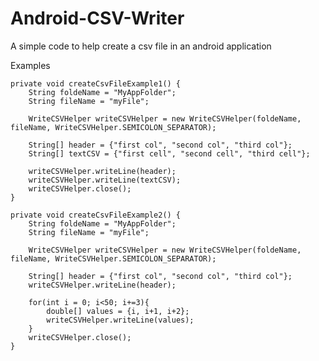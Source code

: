 # Android-CSV-Writer
A simple code to help create a csv file in an android application


Examples

    private void createCsvFileExample1() {
        String foldeName = "MyAppFolder";
        String fileName = "myFile";

        WriteCSVHelper writeCSVHelper = new WriteCSVHelper(foldeName, fileName, WriteCSVHelper.SEMICOLON_SEPARATOR);

        String[] header = {"first col", "second col", "third col"};
        String[] textCSV = {"first cell", "second cell", "third cell"};

        writeCSVHelper.writeLine(header);
        writeCSVHelper.writeLine(textCSV);
        writeCSVHelper.close();
    }
    
    private void createCsvFileExample2() {
        String foldeName = "MyAppFolder";
        String fileName = "myFile";

        WriteCSVHelper writeCSVHelper = new WriteCSVHelper(foldeName, fileName, WriteCSVHelper.SEMICOLON_SEPARATOR);

        String[] header = {"first col", "second col", "third col"};
        writeCSVHelper.writeLine(header);

        for(int i = 0; i<50; i+=3){
            double[] values = {i, i+1, i+2};
            writeCSVHelper.writeLine(values);
        }
        writeCSVHelper.close();
    }
